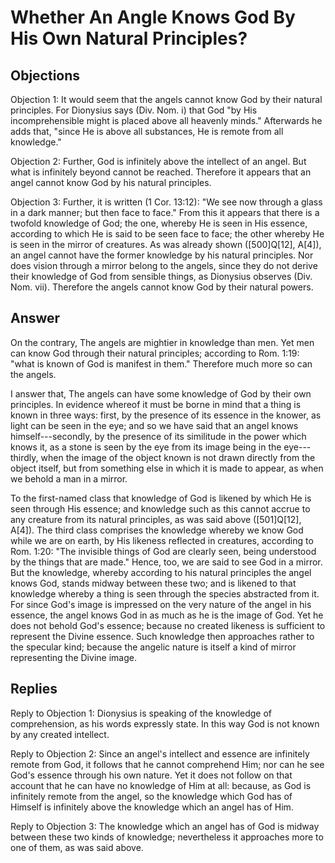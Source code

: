 # Whether An Angle Knows God By His Own Natural Principles?

## Objections

Objection 1: It would seem that the angels cannot know God by their natural principles. For Dionysius says (Div. Nom. i) that God "by His incomprehensible might is placed above all heavenly minds." Afterwards he adds that, "since He is above all substances, He is remote from all knowledge."

Objection 2: Further, God is infinitely above the intellect of an angel. But what is infinitely beyond cannot be reached. Therefore it appears that an angel cannot know God by his natural principles.

Objection 3: Further, it is written (1 Cor. 13:12): "We see now through a glass in a dark manner; but then face to face." From this it appears that there is a twofold knowledge of God; the one, whereby He is seen in His essence, according to which He is said to be seen face to face; the other whereby He is seen in the mirror of creatures. As was already shown ([500]Q[12], A[4]), an angel cannot have the former knowledge by his natural principles. Nor does vision through a mirror belong to the angels, since they do not derive their knowledge of God from sensible things, as Dionysius observes (Div. Nom. vii). Therefore the angels cannot know God by their natural powers.

## Answer

On the contrary, The angels are mightier in knowledge than men. Yet men can know God through their natural principles; according to Rom. 1:19: "what is known of God is manifest in them." Therefore much more so can the angels.

I answer that, The angels can have some knowledge of God by their own principles. In evidence whereof it must be borne in mind that a thing is known in three ways: first, by the presence of its essence in the knower, as light can be seen in the eye; and so we have said that an angel knows himself---secondly, by the presence of its similitude in the power which knows it, as a stone is seen by the eye from its image being in the eye---thirdly, when the image of the object known is not drawn directly from the object itself, but from something else in which it is made to appear, as when we behold a man in a mirror.

To the first-named class that knowledge of God is likened by which He is seen through His essence; and knowledge such as this cannot accrue to any creature from its natural principles, as was said above ([501]Q[12], A[4]). The third class comprises the knowledge whereby we know God while we are on earth, by His likeness reflected in creatures, according to Rom. 1:20: "The invisible things of God are clearly seen, being understood by the things that are made." Hence, too, we are said to see God in a mirror. But the knowledge, whereby according to his natural principles the angel knows God, stands midway between these two; and is likened to that knowledge whereby a thing is seen through the species abstracted from it. For since God's image is impressed on the very nature of the angel in his essence, the angel knows God in as much as he is the image of God. Yet he does not behold God's essence; because no created likeness is sufficient to represent the Divine essence. Such knowledge then approaches rather to the specular kind; because the angelic nature is itself a kind of mirror representing the Divine image.

## Replies

Reply to Objection 1: Dionysius is speaking of the knowledge of comprehension, as his words expressly state. In this way God is not known by any created intellect.

Reply to Objection 2: Since an angel's intellect and essence are infinitely remote from God, it follows that he cannot comprehend Him; nor can he see God's essence through his own nature. Yet it does not follow on that account that he can have no knowledge of Him at all: because, as God is infinitely remote from the angel, so the knowledge which God has of Himself is infinitely above the knowledge which an angel has of Him.

Reply to Objection 3: The knowledge which an angel has of God is midway between these two kinds of knowledge; nevertheless it approaches more to one of them, as was said above.